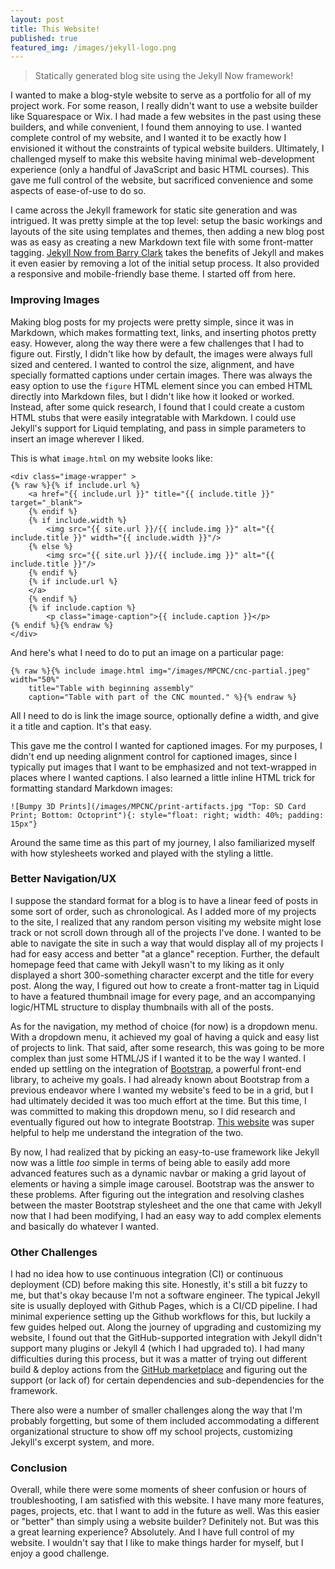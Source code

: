 ```yaml
---
layout: post
title: This Website!
published: true
featured_img: /images/jekyll-logo.png
---
```


> Statically generated blog site using the Jekyll Now framework!
<!-- excerpt-end -->

I wanted to make a blog-style website to serve as a portfolio for all of my project work. For some reason, I really didn't want to use a website builder like Squarespace or Wix. I had made a few websites in the past using these builders, and while convenient, I found them annoying to use. I wanted complete control of my website, and I wanted it to be exactly how I envisioned it without the constraints of typical website builders. Ultimately, I challenged myself to make this website having minimal web-development experience (only a handful of JavaScript and basic HTML courses). This gave me full control of the website, but sacrificed convenience and some aspects of ease-of-use to do so.

I came across the Jekyll framework for static site generation and was intrigued. It was pretty simple at the top level: setup the basic workings and layouts of the site using templates and themes, then adding a new blog post was as easy as creating a new Markdown text file with some front-matter tagging. [Jekyll Now from Barry Clark](https://github.com/barryclark/jekyll-now) takes the benefits of Jekyll and makes it even easier by removing a lot of the initial setup process. It also provided a responsive and mobile-friendly base theme. I started off from here.

### Improving Images
Making blog posts for my projects were pretty simple, since it was in Markdown, which makes formatting text, links, and inserting photos pretty easy. However, along the way there were a few challenges that I had to figure out. Firstly, I didn't like how by default, the images were always full sized and centered. I wanted to control the size, alignment, and have specially formatted captions under certain images. There was always the easy option to use the `figure` HTML element since you can embed HTML directly into Markdown files, but I didn't like how it looked or worked. Instead, after some quick research, I found that I could create a custom HTML stubs that were easily integratable with Markdown. I could use Jekyll's support for Liquid templating, and pass in simple parameters to insert an image wherever I liked. 

This is what `image.html` on my website looks like:
```liquid
<div class="image-wrapper" >
{% raw %}{% if include.url %}
    <a href="{{ include.url }}" title="{{ include.title }}" target="_blank">
    {% endif %}
    {% if include.width %}
        <img src="{{ site.url }}/{{ include.img }}" alt="{{ include.title }}" width="{{ include.width }}"/>
    {% else %}
        <img src="{{ site.url }}/{{ include.img }}" alt="{{ include.title }}"/>
    {% endif %}
    {% if include.url %}
    </a>
    {% endif %}
    {% if include.caption %}
        <p class="image-caption">{{ include.caption }}</p>
{% endif %}{% endraw %}
</div>
```

And here's what I need to do to put an image on a particular page:
```liquid
{% raw %}{% include image.html img="/images/MPCNC/cnc-partial.jpeg" width="50%"
    title="Table with beginning assembly"
    caption="Table with part of the CNC mounted." %}{% endraw %}
```
All I need to do is link the image source, optionally define a width, and give it a title and caption. It's that easy.

This gave me the control I wanted for captioned images. For my purposes, I didn't end up needing alignment control for captioned images, since I typically put images that I want to be emphasized and not text-wrapped in places where I wanted captions. I also learned a little inline HTML trick for formatting standard Markdown images:

`![Bumpy 3D Prints](/images/MPCNC/print-artifacts.jpg "Top: SD Card Print; Bottom: Octoprint"){: style="float: right; width: 40%; padding: 15px"}`

Around the same time as this part of my journey, I also familiarized myself with how stylesheets worked and played with the styling a little.

### Better Navigation/UX
I suppose the standard format for a blog is to have a linear feed of posts in some sort of order, such as chronological. As I added more of my projects to the site, I realized that any random person visiting my website might lose track or not scroll down through all of the projects I've done. I wanted to be able to navigate the site in such a way that would display all of my projects I had for easy access and better "at a glance" reception. Further, the default homepage feed that came with Jekyll wasn't to my liking as it only displayed a short 300-something character excerpt and the title for every post. Along the way, I figured out how to create a front-matter tag in Liquid to have a featured thumbnail image for every page, and an accompanying logic/HTML structure to display thumbnails with all of the posts.

As for the navigation, my method of choice (for now) is a dropdown menu. With a dropdown menu, it achieved my goal of having a quick and easy list of projects to link. That said, after some research, this was going to be more complex than just some HTML/JS if I wanted it to be the way I wanted. I ended up settling on the integration of [Bootstrap](https://getbootstrap.com/), a powerful front-end library, to acheive my goals. I had already known about Bootstrap from a previous endeavor where I wanted my website's feed to be in a grid, but I had ultimately decided it was too much effort at the time. But this time, I was committed to making this dropdown menu, so I did research and eventually figured out how to integrate Bootstrap. [This website](https://mycyberuniverse.com/jekyll-bootstrap-dynamic-navigation-highlighting-active-element.html) was super helpful to help me understand the integration of the two.

By now, I had realized that by picking an easy-to-use framework like Jekyll now was a little *too* simple in terms of being able to easily add more advanced features such as a dynamic navbar or making a grid layout of elements or having a simple image carousel. Bootstrap was the answer to these problems. After figuring out the integration and resolving clashes between the master Bootstrap stylesheet and the one that came with Jekyll now that I had been modifying, I had an easy way to add complex elements and basically do whatever I wanted.

### Other Challenges
I had no idea how to use continuous integration (CI) or continuous deployment (CD) before making this site. Honestly, it's still a bit fuzzy to me, but that's okay because I'm not a software engineer. The typical Jekyll site is usually deployed with Github Pages, which is a CI/CD pipeline. I had minimal experience setting up the Github workflows for this, but luckily a few guides helped out. Along the journey of upgrading and customizing my website, I found out that the GitHub-supported integration with Jekyll didn't support many plugins or Jekyll 4 (which I had upgraded to). I had many difficulties during this process, but it was a matter of trying out different build & deploy actions from the [GitHub marketplace](https://github.com/marketplace?type=actions&query=jekyll+) and figuring out the support (or lack of) for certain dependencies and sub-dependencies for the framework.

There also were a number of smaller challenges along the way that I'm probably forgetting, but some of them included accommodating a different organizational structure to show off my school projects, customizing Jekyll's excerpt system, and more.

### Conclusion
Overall, while there were some moments of sheer confusion or hours of troubleshooting, I am satisfied with this website. I have many more features, pages, projects, etc. that I want to add in the future as well. Was this easier or "better" than simply using a website builder? Definitely not. But was this a great learning experience? Absolutely. And I have full control of my website. I wouldn't say that I like to make things harder for myself, but I enjoy a good challenge.

